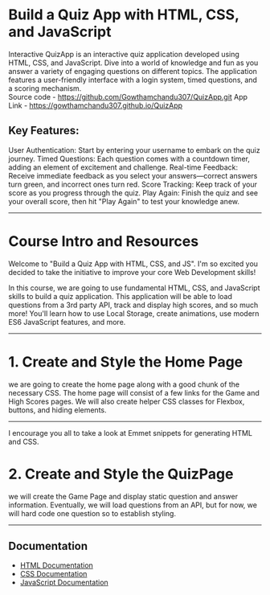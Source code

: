 # Build a Quiz App with HTML, CSS, and JavaScript
Interactive QuizApp is an interactive quiz application developed using HTML, CSS, and JavaScript. Dive into a world of knowledge and fun as you answer a variety of engaging questions on different topics. The application features a user-friendly interface with a login system, timed questions, and a scoring mechanism.
<br>
Source code - https://github.com/Gowthamchandu307/QuizApp.git
App Link -  https://gowthamchandu307.github.io/QuizApp

## Key Features:
User Authentication: Start by entering your username to embark on the quiz journey.
Timed Questions: Each question comes with a countdown timer, adding an element of excitement and challenge.
Real-time Feedback: Receive immediate feedback as you select your answers—correct answers turn green, and incorrect ones turn red.
Score Tracking: Keep track of your score as you progress through the quiz.
Play Again: Finish the quiz and see your overall score, then hit "Play Again" to test your knowledge anew.
***
# Course Intro and Resources
Welcome to "Build a Quiz App with HTML, CSS, and JS". I'm so excited you decided to take the initiative to improve your core Web Development skills!

In this course, we are going to use fundamental HTML, CSS, and JavaScript skills to build a quiz application. This application will be able to load questions from a 3rd party API, track and display high scores, and so much more! You'll learn how to use Local Storage, create animations, use modern ES6 JavaScript features, and more.
***
# 1. Create and Style the Home Page
we are going to create the home page along with a good chunk of the necessary CSS. The home page will consist of a few links for the Game and High Scores pages. We will also create helper CSS classes for Flexbox, buttons, and hiding elements.
***
I encourage you all to take a look at Emmet snippets for generating HTML and CSS.
# 2. Create and Style the QuizPage
we will create the Game Page and display static question and answer information. Eventually, we will load questions from an API, but for now, we will hard code one question so to establish styling.
***
## Documentation

- [HTML Documentation](Documentation/html.md)
- [CSS Documentation](Documentation/css.md)
- [JavaScript Documentation](Documentation/javascript.md)
